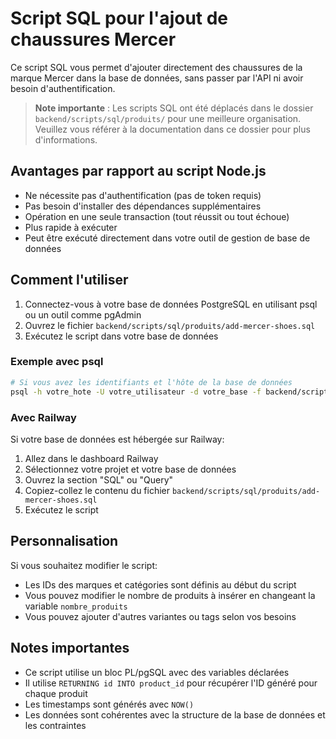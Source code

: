 # Script SQL pour l'ajout de chaussures Mercer

Ce script SQL vous permet d'ajouter directement des chaussures de la marque Mercer dans la base de données, sans passer par l'API ni avoir besoin d'authentification.

> **Note importante** : Les scripts SQL ont été déplacés dans le dossier `backend/scripts/sql/produits/` pour une meilleure organisation.
> Veuillez vous référer à la documentation dans ce dossier pour plus d'informations.

## Avantages par rapport au script Node.js

- Ne nécessite pas d'authentification (pas de token requis)
- Pas besoin d'installer des dépendances supplémentaires
- Opération en une seule transaction (tout réussit ou tout échoue)
- Plus rapide à exécuter
- Peut être exécuté directement dans votre outil de gestion de base de données

## Comment l'utiliser

1. Connectez-vous à votre base de données PostgreSQL en utilisant psql ou un outil comme pgAdmin
2. Ouvrez le fichier `backend/scripts/sql/produits/add-mercer-shoes.sql`
3. Exécutez le script dans votre base de données

### Exemple avec psql

```bash
# Si vous avez les identifiants et l'hôte de la base de données
psql -h votre_hote -U votre_utilisateur -d votre_base -f backend/scripts/sql/produits/add-mercer-shoes.sql
```

### Avec Railway

Si votre base de données est hébergée sur Railway:

1. Allez dans le dashboard Railway
2. Sélectionnez votre projet et votre base de données
3. Ouvrez la section "SQL" ou "Query"
4. Copiez-collez le contenu du fichier `backend/scripts/sql/produits/add-mercer-shoes.sql`
5. Exécutez le script

## Personnalisation

Si vous souhaitez modifier le script:

- Les IDs des marques et catégories sont définis au début du script
- Vous pouvez modifier le nombre de produits à insérer en changeant la variable `nombre_produits`
- Vous pouvez ajouter d'autres variantes ou tags selon vos besoins

## Notes importantes

- Ce script utilise un bloc PL/pgSQL avec des variables déclarées
- Il utilise `RETURNING id INTO product_id` pour récupérer l'ID généré pour chaque produit
- Les timestamps sont générés avec `NOW()`
- Les données sont cohérentes avec la structure de la base de données et les contraintes 